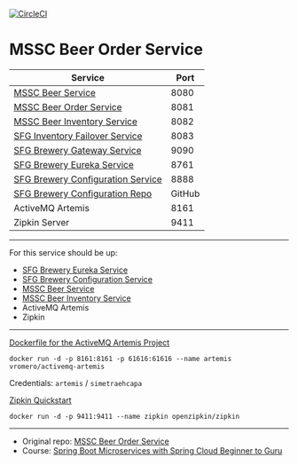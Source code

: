 [![CircleCI](https://circleci.com/gh/Shterneregen/mssc-beer-order-service.svg?style=svg)](https://circleci.com/gh/Shterneregen/mssc-beer-order-service)
# MSSC Beer Order Service

| Service                                                                                    | Port   |
| ------------------------------------------------------------------------------------------ |--------|
| [MSSC Beer Service](https://github.com/Shterneregen/mssc-beer-service)                     | 8080   |
| [MSSC Beer Order Service](https://github.com/Shterneregen/mssc-beer-order-service)         | 8081   |
| [MSSC Beer Inventory Service](https://github.com/Shterneregen/mssc-beer-inventory-service) | 8082   |
| [SFG Inventory Failover Service](https://github.com/Shterneregen/mssc-inventory-failover)  | 8083   |
| [SFG Brewery Gateway Service](https://github.com/Shterneregen/mssc-brewery-gateway)        | 9090   |
| [SFG Brewery Eureka Service](https://github.com/Shterneregen/mssc-brewery-eureka)          | 8761   |
| [SFG Brewery Configuration Service](https://github.com/Shterneregen/mssc-config-server)    | 8888   |
| [SFG Brewery Configuration Repo](https://github.com/Shterneregen/mssc-brewery-config-repo) | GitHub |
| ActiveMQ Artemis                                                                           | 8161   |
| Zipkin Server                                                                              | 9411   |

---
For this service should be up:
* [SFG Brewery Eureka Service](https://github.com/Shterneregen/mssc-brewery-eureka)
* [SFG Brewery Configuration Service](https://github.com/Shterneregen/mssc-config-server)
* [MSSC Beer Service](https://github.com/Shterneregen/mssc-beer-service)
* [MSSC Beer Inventory Service](https://github.com/Shterneregen/mssc-beer-inventory-service)
* ActiveMQ Artemis
* Zipkin

---
[Dockerfile for the ActiveMQ Artemis Project](https://github.com/vromero/activemq-artemis-docker)
```console
docker run -d -p 8161:8161 -p 61616:61616 --name artemis vromero/activemq-artemis
``` 
Credentials: `artemis` / `simetraehcapa`

[Zipkin Quickstart](https://zipkin.io/pages/quickstart)
```console
docker run -d -p 9411:9411 --name zipkin openzipkin/zipkin
``` 

---
* Original repo:
[MSSC Beer Order Service](https://github.com/springframeworkguru/mssc-beer-order-service)
* Course: 
[Spring Boot Microservices with Spring Cloud Beginner to Guru](https://www.udemy.com/course/spring-boot-microservices-with-spring-cloud-beginner-to-guru/)